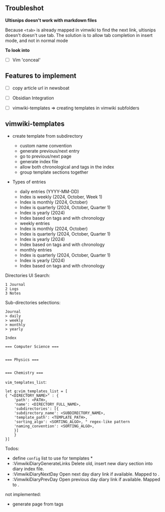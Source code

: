 ## Troubleshot

**Ultisnips doesn't work with markdown files**

Because `<tab>` is already mapped in vimwiki to find the next link, ultisnips 
doesn't doesn't use tab. The solution is to allow tab completion in insert mode, 
and not in normal mode

**To look into**

- [ ] Vim 'conceal'

## Features to implement

- [ ] copy article url in newsboat
- [ ] Obsidian Integration
- [ ] vimwiki-templates => creating templates in vimwiki subfolders



## vimwiki-templates

- create template from subdirectory
    * custom name convention
    * generate previous/next entry
    * go to previous/next page
    * generate index file
    * allow both chronological and tags in the index
    * group template sections together

- Types of entries
    * daily entries (YYYY-MM-DD)
	+ Index is weekly (2024, October, Week 1)
	+ Index is monthly (2024, October)
	+ Index is quarterly (2024, October, Quarter 1)
	+ Index is yearly (2024)
	+ Index based on tags and with chronology
    * weekly entries
	+ Index is monthly (2024, October)
	+ Index is quarterly (2024, October, Quarter 1)
	+ Index is yearly (2024)
	+ Index based on tags and with chronology
    * monthly entries
	+ Index is quarterly (2024, October, Quarter 1)
	+ Index is yearly (2024)
	+ Index based on tags and with chronology


Directories UI Search:
```
1 Journal
2 Logs
3 Notes
```

Sub-directories selections:
```
Journal
> daily
> weekly
> monthly
> yearly
```

```
Index

=== Computer Science ===


=== Physics ===


=== Chemistry ===

```


`vim_templates_list`:
```
let g:vim_templates_list = [
{ "<DIRECTORY_NAME>" : {
    'path': <PATH>, 
    'name': <DIRECTORY_FULL_NAME>, 
    'subdirectories': [{
	'subdirectory_name': <SUBDIRECTORY_NAME>, 
	'template_path': <TEMPLATE_PATH>, 
	'sorting_algo': <SORTING_ALGO>, " regex-like pattern
	'naming_convention': <SORTING_ALGO>, 
	}]
    }
}]
```


Todos:
- define `config` list to use for templates
    * 
- :VimwikiDiaryGenerateLinks
    Delete old, insert new diary section into diary index file.
- :VimwikiDiaryNextDay
    Open next day diary link if available.
    Mapped to <C-Down>.
- :VimwikiDiaryPrevDay
    Open previous day diary link if available.
    Mapped to <C-Up>.



not implemented:
- generate page from tags

